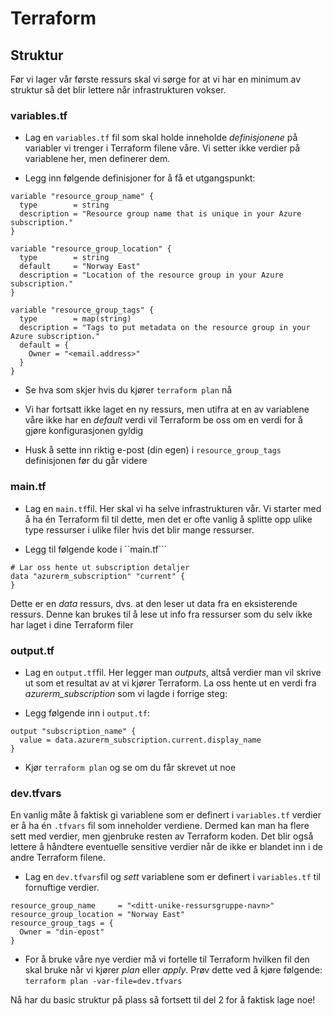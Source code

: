# Terraform

## Struktur

Før vi lager vår første ressurs skal vi sørge for at vi har en minimum av struktur så det blir lettere når infrastrukturen vokser.

### variables.tf

- Lag en ``variables.tf`` fil som skal holde inneholde *definisjonene* på variabler vi trenger i Terraform filene våre. Vi setter ikke verdier på variablene her, men  definerer dem. 

- Legg inn følgende definisjoner for å få et utgangspunkt:

```
variable "resource_group_name" {
  type        = string
  description = "Resource group name that is unique in your Azure subscription."
}

variable "resource_group_location" {
  type        = string
  default     = "Norway East"
  description = "Location of the resource group in your Azure subscription."
}

variable "resource_group_tags" {
  type        = map(string)
  description = "Tags to put metadata on the resource group in your Azure subscription."
  default = {
    Owner = "<email.address>"
  }
}
```

- Se hva som skjer hvis du kjører ``terraform plan`` nå

- Vi har fortsatt ikke laget en ny ressurs, men utifra at en av variablene våre ikke har en *default* verdi vil Terraform be oss om en verdi for å gjøre konfigurasjonen gyldig

- Husk å sette inn riktig e-post (din egen) i ```resource_group_tags``` definisjonen før du går videre

### main.tf

- Lag en ``main.tf``fil. Her skal vi ha selve infrastrukturen vår. Vi starter med å ha én Terraform fil til dette, men det er ofte vanlig å splitte opp ulike type ressurser i ulike filer hvis det blir mange ressurser. 

- Legg til følgende kode i ``main.tf```

```
# Lar oss hente ut subscription detaljer
data "azurerm_subscription" "current" {
}
```

Dette er en *data* ressurs, dvs. at den leser ut data fra en eksisterende ressurs. Denne kan brukes til å lese ut info fra ressurser som du selv ikke har laget i dine Terraform filer

### output.tf

- Lag en ``output.tf``fil. Her legger man *outputs*, altså verdier man vil skrive ut som et resultat av at vi kjører Terraform. La oss hente ut en verdi fra *azurerm_subscription* som vi lagde i forrige steg:

- Legg følgende inn i ``output.tf``:

```
output "subscription_name" {
  value = data.azurerm_subscription.current.display_name
}
````

- Kjør ``terraform plan`` og se om du får skrevet ut noe

### dev.tfvars

En vanlig måte å faktisk gi variablene som er definert i ``variables.tf`` verdier er å ha én ``.tfvars`` fil som inneholder verdiene. Dermed kan man ha flere sett med verdier, men gjenbruke resten av Terraform koden. Det blir også lettere å håndtere eventuelle sensitive verdier når de ikke er blandet inn i de andre Terraform filene. 

- Lag en ``dev.tfvars``fil og *sett* variablene som er definert i ``variables.tf`` til fornuftige verdier.

```
resource_group_name     = "<ditt-unike-ressursgruppe-navn>"
resource_group_location = "Norway East"
resource_group_tags = {
  Owner = "din-epost"
}
```

- For å bruke våre nye verdier må vi fortelle til Terraform hvilken fil den skal bruke når vi kjører *plan* eller *apply*. Prøv dette ved å kjøre følgende: ``terraform plan -var-file=dev.tfvars``

Nå har du basic struktur på plass så fortsett til del 2 for å faktisk lage noe!

